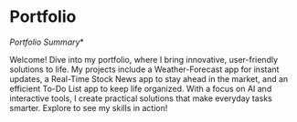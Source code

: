 # Portfolio

*Portfolio Summary**

Welcome! Dive into my portfolio, where I bring innovative, user-friendly solutions to life. My projects include a Weather-Forecast app for instant updates, a Real-Time Stock News app to stay ahead in the market, and an efficient To-Do List app to keep life organized. With a focus on AI and interactive tools, I create practical solutions that make everyday tasks smarter. Explore to see my skills in action!

